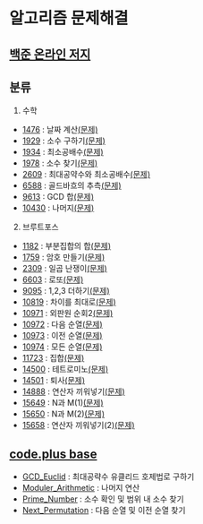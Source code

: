 알고리즘 문제해결
==============
[백준 온라인 저지]
----------------
## 분류
1. 수학
- [1476]    : 날짜 계산[(문제)](https://www.acmicpc.net/problem/1476)
- [1929]    : 소수 구하기[(문제)](https://www.acmicpc.net/problem/1929)
- [1934]    : 최소공배수[(문제)](https://www.acmicpc.net/problem/1934)
- [1978]    : 소수 찾기[(문제)](https://www.acmicpc.net/problem/1978)
- [2609]    : 최대공약수와 최소공배수[(문제)](https://www.acmicpc.net/problem/2609)
- [6588]    : 골드바흐의 추측[(문제)](https://www.acmicpc.net/problem/6588)
- [9613]    : GCD 합[(문제)](https://www.acmicpc.net/problem/9613)
- [10430]   : 나머지[(문제)](https://www.acmicpc.net/problem/10430)

2. 브루트포스
- [1182]    : 부분집합의 합[(문제)](https://www.acmicpc.net/problem/1182)
- [1759]    : 암호 만들기[(문제)](https://www.acmicpc.net/problem/1759)
- [2309]    : 일곱 난쟁이[(문제)](https://www.acmicpc.net/problem/2309)
- [6603]    : 로또[(문제)](https://www.acmicpc.net/problem/6603)
- [9095]    : 1,2,3 더하기[(문제)](https://www.acmicpc.net/problem/9095)
- [10819]   : 차이를 최대로[(문제)](https://www.acmicpc.net/problem/10819)
- [10971]   : 외판원 순회2[(문제)](https://www.acmicpc.net/problem/10971)
- [10972]   : 다음 순열[(문제)](https://www.acmicpc.net/problem/10972)
- [10973]   : 이전 순열[(문제)](https://www.acmicpc.net/problem/10973)
- [10974]   : 모든 순열[(문제)](https://www.acmicpc.net/problem/10974)
- [11723]   : 집합[(문제)](https://www.acmicpc.net/problem/11723)
- [14500]   : 테트로미노[(문제)](https://www.acmicpc.net/problem/14500)
- [14501]   : 퇴사[(문제)](https://www.acmicpc.net/problem/14501)
- [14888]   : 연산자 끼워넣기[(문제)](https://www.acmicpc.net/problem/14888)
- [15649]   : N과 M(1)[(문제)](https://www.acmicpc.net/problem/15649)
- [15650]   : N과 M(2)[(문제)](https://www.acmicpc.net/problem/15650)
- [15658]   : 연산자 끼워넣기(2)[(문제)](https://www.acmicpc.net/problem/15658)

[code.plus base]
----------------
- [GCD_Euclid]            : 최대공략수 유클리드 호제법로 구하기
- [Moduler_Arithmetic]    : 나머지 연산
- [Prime_Number]          : 소수 확인 및 범위 내 소수 찾기
- [Next_Permutation]      : 다음 순열 및 이전 순열 찾기

[백준 온라인 저지]: https://www.acmicpc.net
[1476]: https://github.com/Loloara/algorithm-quiz/blob/master/baekjoon/math/1476.cpp
[1929]: https://github.com/Loloara/algorithm-quiz/blob/master/baekjoon/math/1929.cpp
[1934]: https://github.com/Loloara/algorithm-quiz/blob/master/baekjoon/math/1934.cpp
[1978]: https://github.com/Loloara/algorithm-quiz/blob/master/baekjoon/math/1978.cpp
[2609]: https://github.com/Loloara/algorithm-quiz/blob/master/baekjoon/math/2609.cpp
[6588]: https://github.com/Loloara/algorithm-quiz/blob/master/baekjoon/math/6588.cpp
[9613]: https://github.com/Loloara/algorithm-quiz/blob/master/baekjoon/math/9613.cpp
[10430]: https://github.com/Loloara/algorithm-quiz/blob/master/baekjoon/math/10430.cpp
[2309]: https://github.com/Loloara/algorithm-quiz/blob/master/baekjoon/bruteforce/loop/2309.cpp
[14500]: https://github.com/Loloara/algorithm-quiz/blob/master/baekjoon/bruteforce/loop/14500.cpp
[6603]: https://github.com/Loloara/algorithm-quiz/blob/master/baekjoon/bruteforce/permutation/6603.cpp
[10971]: https://github.com/Loloara/algorithm-quiz/blob/master/baekjoon/bruteforce/permutation/10971.cpp
[10972]: https://github.com/Loloara/algorithm-quiz/blob/master/baekjoon/bruteforce/permutation/10972.cpp
[10973]: https://github.com/Loloara/algorithm-quiz/blob/master/baekjoon/bruteforce/permutation/10973.cpp
[10974]: https://github.com/Loloara/algorithm-quiz/blob/master/baekjoon/bruteforce/permutation/10974.cpp
[10819]: https://github.com/Loloara/algorithm-quiz/blob/master/baekjoon/bruteforce/permutation/10819.cpp
[14888]: https://github.com/Loloara/algorithm-quiz/blob/master/baekjoon/bruteforce/permutation/14888.cpp
[1759]: https://github.com/Loloara/algorithm-quiz/blob/master/baekjoon/bruteforce/recursive/1759.cpp
[9095]: https://github.com/Loloara/algorithm-quiz/blob/master/baekjoon/bruteforce/recursive/9095.cpp
[14501]: https://github.com/Loloara/algorithm-quiz/blob/master/baekjoon/bruteforce/recursive/14501.cpp
[15649]: https://github.com/Loloara/algorithm-quiz/blob/master/baekjoon/bruteforce/recursive/15649.cpp
[15650]: https://github.com/Loloara/algorithm-quiz/blob/master/baekjoon/bruteforce/recursive/15650.cpp 
[15658]: https://github.com/Loloara/algorithm-quiz/blob/master/baekjoon/bruteforce/recursive/15658.cpp
[1182]: https://github.com/Loloara/algorithm-quiz/blob/master/baekjoon/bruteforce/bitwise/1182.cpp
[11723]: https://github.com/Loloara/algorithm-quiz/blob/master/baekjoon/bruteforce/bitwise/11723.cpp


[code.plus base]: https://code.plus
[GCD_Euclid]: https://github.com/Loloara/algorithm-quiz/blob/master/base/GCD_Euclid.cpp
[Moduler_Arithmetic]: https://github.com/Loloara/algorithm-quiz/blob/master/base/Moduler_Arithmetic.cpp
[Prime_Number]: https://github.com/Loloara/algorithm-quiz/blob/master/base/Prime_Number.cpp
[Next_Permutation]: https://github.com/Loloara/algorithm-quiz/blob/master/base/Next_Permutation.cpp
